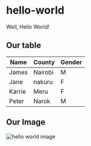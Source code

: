 # hello-world
Well, Hello World!

## Our table
| Name  | County   |Gender   |
|---|---|---|
|James   |  Nairobi| M|
|Jane   |nakuru   |F  |
| Karrie  |Meru   |F   |
|  Peter | Narok  |   M|

## Our Image
![hello world image](https://www.google.com/url?sa=i&url=https%3A%2F%2Fwww.ready.computer%2Fhome-hello-world-website%2F&psig=AOvVaw3tBNO1gaHyJkCzelBX8tU-&ust=1643189342112000&source=images&cd=vfe&ved=0CAsQjRxqFwoTCMiV7b7LzPUCFQAAAAAdAAAAABAD)
